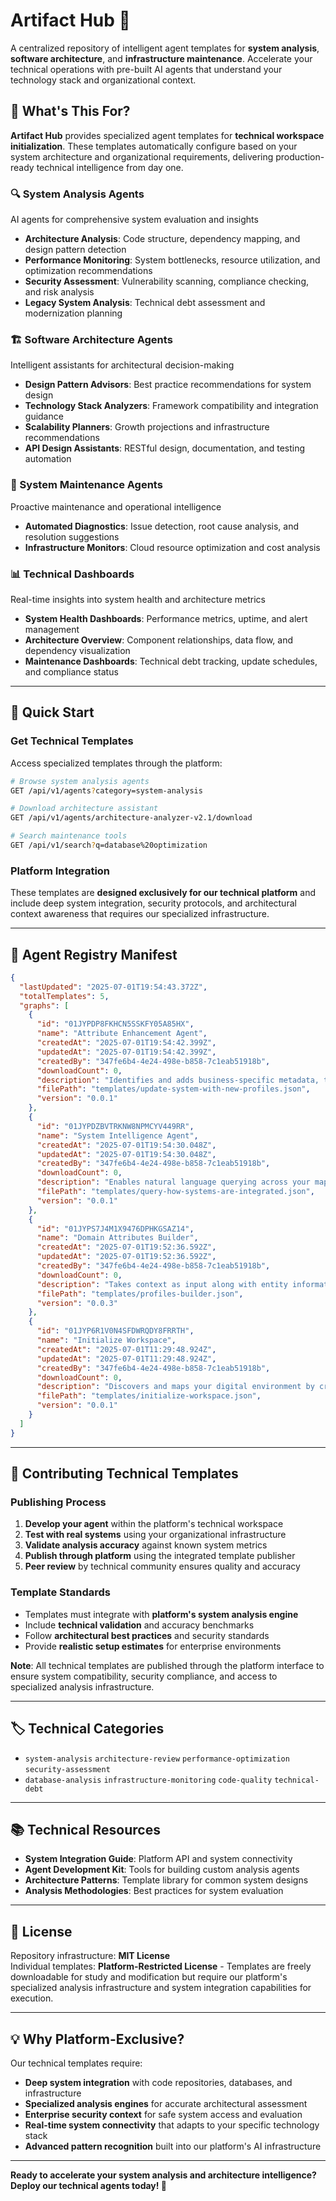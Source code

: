 # Artifact Hub 🚀

A centralized repository of intelligent agent templates for **system analysis**, **software architecture**, and **infrastructure maintenance**. Accelerate your technical operations with pre-built AI agents that understand your technology stack and organizational context.

## 🎯 What's This For?

**Artifact Hub** provides specialized agent templates for **technical workspace initialization**. These templates automatically configure based on your system architecture and organizational requirements, delivering production-ready technical intelligence from day one.

### 🔍 System Analysis Agents
AI agents for comprehensive system evaluation and insights
- **Architecture Analysis**: Code structure, dependency mapping, and design pattern detection
- **Performance Monitoring**: System bottlenecks, resource utilization, and optimization recommendations
- **Security Assessment**: Vulnerability scanning, compliance checking, and risk analysis
- **Legacy System Analysis**: Technical debt assessment and modernization planning

### 🏗️ Software Architecture Agents
Intelligent assistants for architectural decision-making
- **Design Pattern Advisors**: Best practice recommendations for system design
- **Technology Stack Analyzers**: Framework compatibility and integration guidance
- **Scalability Planners**: Growth projections and infrastructure recommendations
- **API Design Assistants**: RESTful design, documentation, and testing automation

### 🔧 System Maintenance Agents
Proactive maintenance and operational intelligence
- **Automated Diagnostics**: Issue detection, root cause analysis, and resolution suggestions
- **Infrastructure Monitors**: Cloud resource optimization and cost analysis

### 📊 Technical Dashboards
Real-time insights into system health and architecture metrics
- **System Health Dashboards**: Performance metrics, uptime, and alert management
- **Architecture Overview**: Component relationships, data flow, and dependency visualization
- **Maintenance Dashboards**: Technical debt tracking, update schedules, and compliance status

---

## 🚀 Quick Start

### Get Technical Templates
Access specialized templates through the platform:

```bash
# Browse system analysis agents
GET /api/v1/agents?category=system-analysis

# Download architecture assistant
GET /api/v1/agents/architecture-analyzer-v2.1/download

# Search maintenance tools
GET /api/v1/search?q=database%20optimization
```

### Platform Integration
These templates are **designed exclusively for our technical platform** and include deep system integration, security protocols, and architectural context awareness that requires our specialized infrastructure.

---

## 📝 Agent Registry Manifest

```json
{
  "lastUpdated": "2025-07-01T19:54:43.372Z",
  "totalTemplates": 5,
  "graphs": [
    {
      "id": "01JYPDP8FKHCN5SSKFY05A85HX",
      "name": "Attribute Enhancement Agent",
      "createdAt": "2025-07-01T19:54:42.399Z",
      "updatedAt": "2025-07-01T19:54:42.399Z",
      "createdBy": "347fe6b4-4e24-498e-b858-7c1eab51918b",
      "downloadCount": 0,
      "description": "Identifies and adds business-specific metadata, tags, and custom properties to existing entities and systems. Adapts organizational taxonomies and domain-specific classifications to enrich your knowledge graph with contextual business intelligence.",
      "filePath": "templates/update-system-with-new-profiles.json",
      "version": "0.0.1"
    },
    {
      "id": "01JYPDZBVTRKNW8NPMCYV449RR",
      "name": "System Intelligence Agent",
      "createdAt": "2025-07-01T19:54:30.048Z",
      "updatedAt": "2025-07-01T19:54:30.048Z",
      "createdBy": "347fe6b4-4e24-498e-b858-7c1eab51918b",
      "downloadCount": 0,
      "description": "Enables natural language querying across your mapped digital systems and connections. Analyzes relationships, dependencies, and data flows to provide actionable insights about system performance, integration bottlenecks, and architectural patterns within your environment.",
      "filePath": "templates/query-how-systems-are-integrated.json",
      "version": "0.0.1"
    },
    {
      "id": "01JYPS7J4M1X9476DPHKGSAZ14",
      "name": "Domain Attributes Builder",
      "createdAt": "2025-07-01T19:52:36.592Z",
      "updatedAt": "2025-07-01T19:52:36.592Z",
      "createdBy": "347fe6b4-4e24-498e-b858-7c1eab51918b",
      "downloadCount": 0,
      "description": "Takes context as input along with entity information (Core Entities, Systems) and extends the domain by identifying and mapping data structures.",
      "filePath": "templates/profiles-builder.json",
      "version": "0.0.3"
    },
    {
      "id": "01JYP6R1V0N4SFDWRQDY8FRRTH",
      "name": "Initialize Workspace",
      "createdAt": "2025-07-01T11:29:48.924Z",
      "updatedAt": "2025-07-01T11:29:48.924Z",
      "createdBy": "347fe6b4-4e24-498e-b858-7c1eab51918b",
      "downloadCount": 0,
      "description": "Discovers and maps your digital environment by creating entities, processes, and systems along with their interconnections. Generates business-specific attributes and metadata tailored to your organizational context, establishing a foundational knowledge graph for downstream automation and analysis.",
      "filePath": "templates/initialize-workspace.json",
      "version": "0.0.1"
    }
  ]
}
```

---

## 🤝 Contributing Technical Templates

### Publishing Process
1. **Develop your agent** within the platform's technical workspace
2. **Test with real systems** using your organizational infrastructure
3. **Validate analysis accuracy** against known system metrics
4. **Publish through platform** using the integrated template publisher
5. **Peer review** by technical community ensures quality and accuracy

### Template Standards
- Templates must integrate with **platform's system analysis engine**
- Include **technical validation** and accuracy benchmarks
- Follow **architectural best practices** and security standards
- Provide **realistic setup estimates** for enterprise environments

**Note**: All technical templates are published through the platform interface to ensure system compatibility, security compliance, and access to specialized analysis infrastructure.

---

## 🏷️ Technical Categories

- `system-analysis` `architecture-review` `performance-optimization` `security-assessment`
- `database-analysis` `infrastructure-monitoring` `code-quality` `technical-debt`

---

## 📚 Technical Resources

- **System Integration Guide**: Platform API and system connectivity
- **Agent Development Kit**: Tools for building custom analysis agents  
- **Architecture Patterns**: Template library for common system designs
- **Analysis Methodologies**: Best practices for system evaluation

---

## 📄 License

Repository infrastructure: **MIT License**  
Individual templates: **Platform-Restricted License** - Templates are freely downloadable for study and modification but require our platform's specialized analysis infrastructure and system integration capabilities for execution.

---

## 💡 Why Platform-Exclusive?

Our technical templates require:
- **Deep system integration** with code repositories, databases, and infrastructure
- **Specialized analysis engines** for accurate architectural assessment
- **Enterprise security context** for safe system access and evaluation
- **Real-time system connectivity** that adapts to your specific technology stack
- **Advanced pattern recognition** built into our platform's AI infrastructure

---

**Ready to accelerate your system analysis and architecture intelligence? Deploy our technical agents today! 🔧**
